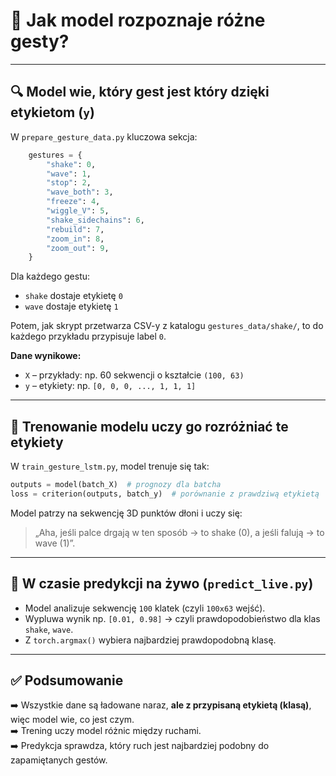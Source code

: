 
# 🧠 Jak model rozpoznaje różne gesty?

---

## 🔍 Model wie, który gest jest który dzięki etykietom (`y`)

W `prepare_gesture_data.py` kluczowa sekcja:

```python
    gestures = {
        "shake": 0,
        "wave": 1,
        "stop": 2,
        "wave_both": 3,
        "freeze": 4,
        "wiggle_V": 5,
        "shake_sidechains": 6,
        "rebuild": 7,
        "zoom_in": 8,
        "zoom_out": 9,
    }
```

Dla każdego gestu:
- `shake` dostaje etykietę `0`
- `wave` dostaje etykietę `1`

Potem, jak skrypt przetwarza CSV-y z katalogu `gestures_data/shake/`, to do każdego przykładu przypisuje label `0`.

**Dane wynikowe:**
- `X` – przykłady: np. 60 sekwencji o kształcie `(100, 63)`
- `y` – etykiety: np. `[0, 0, 0, ..., 1, 1, 1]`

---

## 🧠 Trenowanie modelu uczy go rozróżniać te etykiety

W `train_gesture_lstm.py`, model trenuje się tak:

```python
outputs = model(batch_X)  # prognozy dla batcha
loss = criterion(outputs, batch_y)  # porównanie z prawdziwą etykietą
```

Model patrzy na sekwencję 3D punktów dłoni i uczy się:
> „Aha, jeśli palce drgają w ten sposób → to shake (0), a jeśli falują → to wave (1)”.

---

## 🔎 W czasie predykcji na żywo (`predict_live.py`)

- Model analizuje sekwencję `100` klatek (czyli `100x63` wejść).
- Wypluwa wynik np. `[0.01, 0.98]` → czyli prawdopodobieństwo dla klas `shake`, `wave`.
- Z `torch.argmax()` wybiera najbardziej prawdopodobną klasę.

---

## ✅ Podsumowanie

➡️ Wszystkie dane są ładowane naraz, **ale z przypisaną etykietą (klasą)**, więc model wie, co jest czym.  
➡️ Trening uczy model różnic między ruchami.  
➡️ Predykcja sprawdza, który ruch jest najbardziej podobny do zapamiętanych gestów.
